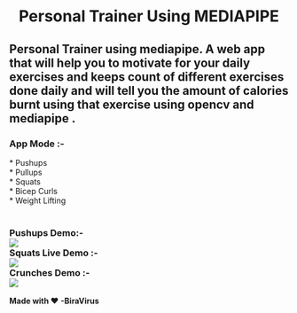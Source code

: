 <p align = "center"><h1 align = "center" >Personal Trainer Using MEDIAPIPE</h1></p>


## Personal Trainer using mediapipe. A web app that will help you to motivate for your daily exercises and keeps count of different exercises done daily and will tell you the amount of calories burnt using that exercise using opencv and mediapipe .

<h3>App Mode :- </h3>
* Pushups<br>
* Pullups<br>
* Squats<br>
* Bicep Curls<br>
* Weight Lifting<br>


<br>
<h3>Pushups Demo:-
<br />
<img align="center" src="https://github.com/shreyanshsatvik/personal-trainer/blob/main/Gif/pushups.gif"  />
<br>
Squats Live Demo :-
<br>
<img align="center" src="https://github.com/shreyanshsatvik/personal-trainer/blob/main/Gif/squats.gif"  />
<br />
Crunches Demo :- 
<br />
<img align ="center" src="https://github.com/shreyanshsatvik/personal-trainer/blob/main/Gif/crunches.gif" />
<br />
 </h3>

**Made with :heart:** 
              **-BiraVirus** 

